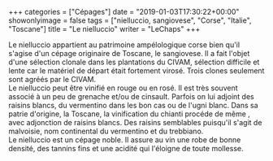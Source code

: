 +++
categories = ["Cépages"]
date = "2019-01-03T17:30:22+00:00"
showonlyimage = false
tags = ["nielluccio, sangiovese", "Corse", "Italie", "Toscane"]
title = "Le nielluccio"
writer = "LeChaps"
+++

Le nielluccio appartient au patrimoine ampélologique corse bien qu'il s'agise d'un cépage originaire de Toscane, le sangiovese. Il a fait l'objet d'une sélection clonale dans les plantations du CIVAM, sélection difficile et lente car le matériel de départ était fortement virosé. Trois clones seulement sont agréés par le CIVAM.  
Le nielluccio peut être vinifié en rouge ou en rosé. Il est très souvent associé à un peu de grenache et/ou de cinsault. Parfois on lui adjoint des raisins blancs, du vermentino dans les bon cas ou de l'ugni blanc. Dans sa patrie d'origine, la Toscane, la vinification du chianti procéde de même , avec adjonction de raisins blancs. Des raisins semblables puisqu'il s'agit de malvoisie, nom continental du vermentino et du trebbiano.  
Le nielluccio est un cépage noble. Il assure au vin une robe de bonne densité, des tannins fins et une acidité qui l'éloigne de toute mollesse.
